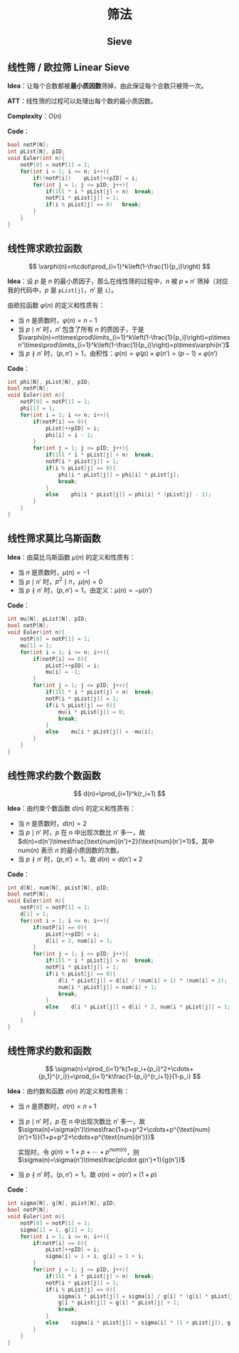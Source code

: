 <h1 style="text-align: center"> 筛法 </h1>

<h2 style="text-align: center"> Sieve </h2>



## 线性筛 / 欧拉筛 Linear Sieve

**Idea**：让每个合数都被**最小质因数**筛掉，由此保证每个合数只被筛一次。

**ATT**：线性筛的过程可以处理出每个数的最小质因数。

**Complexity**：$O(n)$ 

**Code**：

```cpp
bool notP[N];
int pList[N], pID;
void Euler(int n){
	notP[0] = notP[1] = 1;
	for(int i = 1; i <= n; i++){
		if(!notP[i])	pList[++pID] = i;
		for(int j = 1; j <= pID; j++){
			if(1ll * i * pList[j] > n)	break;
			notP[i * pList[j]] = 1;
			if(i % pList[j] == 0)	break;
		}
	}
}
```



## 线性筛求欧拉函数

$$
\varphi(n)=n\cdot\prod_{i=1}^k\left(1-\frac{1}{p_i}\right)
$$

**Idea**：设 $p$ 是 $n$ 的最小质因子，那么在线性筛的过程中，$n$ 被 $p\times n'$ 筛掉（对应我的代码中，$p$ 是 `pList[j]`，$n'$ 是 `i`）。

由欧拉函数 $\varphi(n)$ 的定义和性质有：

- 当 $n$ 是质数时，$\varphi(n)=n-1$ 
- 当 $p\mid n'$ 时，$n'$ 包含了所有 $n$ 的质因子，于是 $\varphi(n)=n\times\prod\limits_{i=1}^k\left(1-\frac{1}{p_i}\right)=p\times n'\times\prod\limits_{i=1}^k\left(1-\frac{1}{p_i}\right)=p\times\varphi(n')$ 
- 当 $p\nmid n'$ 时，$(p,n')=1$，由积性：$\varphi(n)=\varphi(p)\times\varphi(n')=(p-1)\times\varphi(n')$ 

**Code**：

```cpp
int phi[N], pList[N], pID;
bool notP[N];
void Euler(int n){
	notP[0] = notP[1] = 1;
	phi[1] = 1;
	for(int i = 1; i <= n; i++){
		if(notP[i] == 0){
			pList[++pID] = i;
			phi[i] = i - 1;
		}
		for(int j = 1; j <= pID; j++){
			if(1ll * i * pList[j] > n)	break;
			notP[i * pList[j]] = 1;
			if(i % pList[j] == 0){
				phi[i * pList[j]] = phi[i] * pList[j];
				break;
			}
			else	phi[i * pList[j]] = phi[i] * (pList[j] - 1);
		}
	}
}
```



## 线性筛求莫比乌斯函数

**Idea**：由莫比乌斯函数 $\mu(n)$ 的定义和性质有：

- 当 $n$ 是质数时，$\mu(n)=-1$ 
- 当 $p\mid n'$ 时，$p^2\mid n$，$\mu(n)=0$ 
- 当 $p\nmid n'$ 时，$(p,n')=1$，由定义：$\mu(n)=-\mu(n')$ 

**Code**：

```cpp
int mu[N], pList[N], pID;
bool notP[N];
void Euler(int n){
	notP[0] = notP[1] = 1;
	mu[1] = 1;
	for(int i = 1; i <= n; i++){
		if(notP[i] == 0){
			pList[++pID] = i;
			mu[i] = -1;
		}
		for(int j = 1; j <= pID; j++){
			if(1ll * i * pList[j] > n)	break;
			notP[i * pList[j]] = 1;
			if(i % pList[j] == 0){
				mu[i * pList[j]] = 0;
				break;
			}
			else	mu[i * pList[j]] = -mu[i];
		}
	}
}
```



## 线性筛求约数个数函数

$$
d(n)=\prod_{i=1}^k(r_i+1)
$$

**Idea**：由约束个数函数 $d(n)$ 的定义和性质有：

- 当 $n$ 是质数时，$d(n)=2$ 
- 当 $p\mid n'$ 时，$p$ 在 $n$ 中出现次数比 $n'$ 多一，故 $d(n)=d(n')\times\frac{\text{num}(n')+2}{\text{num}(n')+1}$，其中 $\text{num}(n)$ 表示 $n$ 的最小质因数的次数。
- 当 $p\nmid n'$ 时，$(p,n')=1$，故 $d(n)=d(n')\times2$ 

**Code**：

```cpp
int d[N], num[N], pList[N], pID;
bool notP[N];
void Euler(int n){
	notP[0] = notP[1] = 1;
	d[1] = 1;
	for(int i = 1; i <= n; i++){
		if(notP[i] == 0){
			pList[++pID] = i;
			d[i] = 2, num[i] = 1;
		}
		for(int j = 1; j <= pID; j++){
			if(1ll * i * pList[j] > n)	break;
			notP[i * pList[j]] = 1;
			if(i % pList[j] == 0){
				d[i * pList[j]] = d[i] / (num[i] + 1) * (num[i] + 2);
				num[i * pList[j]] = num[i] + 1;
				break;
			}
			else	d[i * pList[j]] = d[i] * 2, num[i * pList[j]] = 1;
		}
	}
}
```



## 线性筛求约数和函数

$$
\sigma(n)=\prod_{i=1}^k(1+p_i+{p_i}^2+\cdots+{p_1}^{r_i})=\prod_{i=1}^k\frac{1-{p_i}^{r_i+1}}{1-p_i}
$$

**Idea**：由约数和函数 $\sigma(n)$ 的定义和性质有：

- 当 $n$ 是质数时，$\sigma(n)=n+1$ 

- 当 $p\mid n'$ 时，$p$ 在 $n$ 中出现次数比 $n'$ 多一，故 $\sigma(n)=\sigma(n')\times\frac{1+p+p^2+\cdots+p^{\text{num}(n')+1}}{1+p+p^2+\cdots+p^{\text{num}(n')}}$ 

  实现时，令 $g(n)=1+p+\cdots+p^{\text{num}(n)}$，则 $\sigma(n)=\sigma(n')\times\frac{p\cdot g(n')+1}{g(n')}$ 

- 当 $p\nmid n'$ 时，$(p,n')=1$，故 $\sigma(n)=\sigma(n')\times(1+p)$ 

**Code**：

```cpp
int sigma[N], g[N], pList[N], pID;
bool notP[N];
void Euler(int n){
	notP[0] = notP[1] = 1;
	sigma[1] = 1, g[1] = 1;
	for(int i = 1; i <= n; i++){
		if(notP[i] == 0){
			pList[++pID] = i;
			sigma[i] = 1 + i, g[i] = 1 + i;
		}
		for(int j = 1; j <= pID; j++){
			if(1ll * i * pList[j] > n)	break;
			notP[i * pList[j]] = 1;
			if(i % pList[j] == 0){
				sigma[i * pList[j]] = sigma[i] / g[i] * (g[i] * pList[j] + 1);
				g[i * pList[j]] = g[i] * pList[j] + 1;
				break;
			}
			else	sigma[i * pList[j]] = sigma[i] * (1 + pList[j]), g[i * pList[j]] = 1 + pList[j];
		}
	}
}
```

